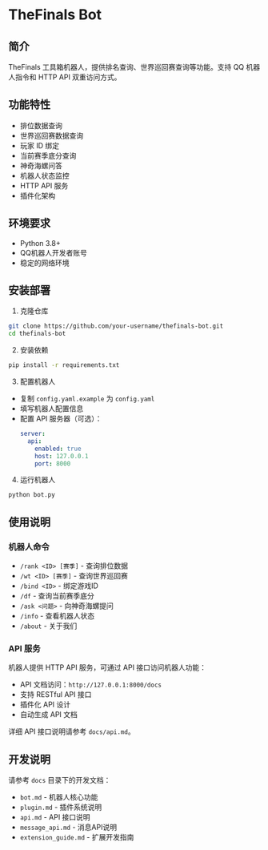 # TheFinals Bot

## 简介
TheFinals 工具箱机器人，提供排名查询、世界巡回赛查询等功能。支持 QQ 机器人指令和 HTTP API 双重访问方式。

## 功能特性
- 排位数据查询
- 世界巡回赛数据查询
- 玩家 ID 绑定
- 当前赛季底分查询
- 神奇海螺问答
- 机器人状态监控
- HTTP API 服务
- 插件化架构

## 环境要求
- Python 3.8+
- QQ机器人开发者账号
- 稳定的网络环境

## 安装部署
1. 克隆仓库
```bash
git clone https://github.com/your-username/thefinals-bot.git
cd thefinals-bot
```

2. 安装依赖
```bash
pip install -r requirements.txt
```

3. 配置机器人
- 复制 `config.yaml.example` 为 `config.yaml`
- 填写机器人配置信息
- 配置 API 服务器（可选）：
  ```yaml
  server:
    api:
      enabled: true
      host: 127.0.0.1
      port: 8000
  ```

4. 运行机器人
```bash
python bot.py
```

## 使用说明
### 机器人命令
- `/rank <ID> [赛季]` - 查询排位数据
- `/wt <ID> [赛季]` - 查询世界巡回赛
- `/bind <ID>` - 绑定游戏ID
- `/df` - 查询当前赛季底分
- `/ask <问题>` - 向神奇海螺提问
- `/info` - 查看机器人状态
- `/about` - 关于我们

### API 服务
机器人提供 HTTP API 服务，可通过 API 接口访问机器人功能：

- API 文档访问：`http://127.0.0.1:8000/docs`
- 支持 RESTful API 接口
- 插件化 API 设计
- 自动生成 API 文档

详细 API 接口说明请参考 `docs/api.md`。

## 开发说明
请参考 `docs` 目录下的开发文档：
- `bot.md` - 机器人核心功能
- `plugin.md` - 插件系统说明
- `api.md` - API 接口说明
- `message_api.md` - 消息API说明
- `extension_guide.md` - 扩展开发指南
